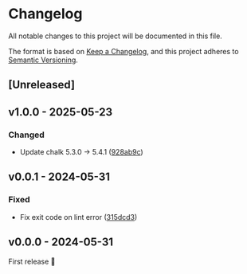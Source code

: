 # Changelog

All notable changes to this project will be documented in this file.

The format is based on [Keep a Changelog](https://keepachangelog.com/en/1.0.0/), and this project adheres to [Semantic Versioning](https://semver.org/spec/v2.0.0.html).

## [Unreleased]

## v1.0.0 - 2025-05-23

### Changed

- Update chalk 5.3.0 → 5.4.1 ([928ab9c](https://github.com/studiometa/stylelint-formatter-gitlab/commit/928ab9c))

## v0.0.1 - 2024-05-31

### Fixed

- Fix exit code on lint error ([315dcd3](https://github.com/studiometa/stylelint-formatter-gitlab/commit/315dcd3))

## v0.0.0 - 2024-05-31

First release 🎉
